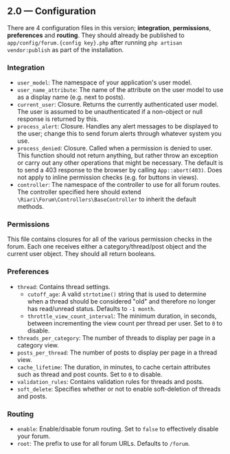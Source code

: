 ## 2.0 — Configuration

There are 4 configuration files in this version; **integration**, **permissions**, **preferences** and **routing**. They should already be published to `app/config/forum.{config key}.php` after running `php artisan vendor:publish` as part of the installation.

### Integration

* `user_model`: The namespace of your application's user model.
* `user_name_attribute`: The name of the attribute on the user model to use as a display name (e.g. next to posts).
* `current_user`: Closure. Returns the currently authenticated user model. The user is assumed to be unauthenticated if a non-object or null response is returned by this.
* `process_alert`: Closure. Handles any alert messages to be displayed to the user; change this to send forum alerts through whatever system you use.
* `process_denied`: Closure. Called when a permission is denied to user. This function should not return anything, but rather throw an exception or carry out any other operations that might be necessary. The default is to send a 403 response to the browser by calling `App::abort(403)`. Does not apply to inline permission checks (e.g. for buttons in views).
* `controller`: The namespace of the controller to use for all forum routes. The controller specified here should extend `\Riari\Forum\Controllers\BaseController` to inherit the default methods.

### Permissions

This file contains closures for all of the various permission checks in the forum. Each one receives either a category/thread/post object and the current user object. They should all return booleans.

### Preferences

* `thread`: Contains thread settings.
  * `cutoff_age`: A valid `strtotime()` string that is used to determine when a thread should be considered "old" and therefore no longer has read/unread status. Defaults to `-1 month`.
  * `throttle_view_count_interval`: The minimum duration, in seconds, between incrementing the view count per thread per user. Set to `0` to disable.
* `threads_per_category`: The number of threads to display per page in a category view.
* `posts_per_thread`: The number of posts to display per page in a thread view.
* `cache_lifetime`: The duration, in minutes, to cache certain attributes such as thread and post counts. Set to `0` to disable.
* `validation_rules`: Contains validation rules for threads and posts.
* `soft_delete`: Specifies whether or not to enable soft-deletion of threads and posts.

### Routing

* `enable`: Enable/disable forum routing. Set to `false` to effectively disable your forum.
* `root`: The prefix to use for all forum URLs. Defaults to `/forum`.
